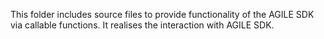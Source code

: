 This folder includes source files to provide functionality of the AGILE SDK via callable functions. It realises the interaction with AGILE SDK.
